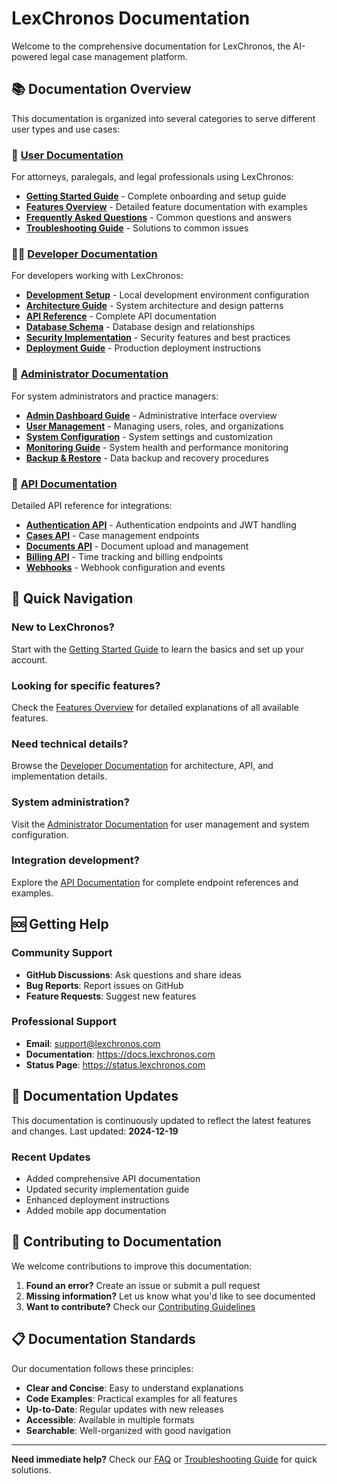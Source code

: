 # LexChronos Documentation

Welcome to the comprehensive documentation for LexChronos, the AI-powered legal case management platform.

## 📚 Documentation Overview

This documentation is organized into several categories to serve different user types and use cases:

### 👤 [User Documentation](./user/)
For attorneys, paralegals, and legal professionals using LexChronos:

- **[Getting Started Guide](./user/getting-started.md)** - Complete onboarding and setup guide
- **[Features Overview](./user/features.md)** - Detailed feature documentation with examples
- **[Frequently Asked Questions](./user/faq.md)** - Common questions and answers
- **[Troubleshooting Guide](./user/troubleshooting.md)** - Solutions to common issues

### 👨‍💻 [Developer Documentation](./developer/)
For developers working with LexChronos:

- **[Development Setup](./developer/setup.md)** - Local development environment configuration
- **[Architecture Guide](./developer/architecture.md)** - System architecture and design patterns
- **[API Reference](./developer/api-reference.md)** - Complete API documentation
- **[Database Schema](./developer/database-schema.md)** - Database design and relationships
- **[Security Implementation](./developer/security.md)** - Security features and best practices
- **[Deployment Guide](./developer/deployment.md)** - Production deployment instructions

### 👑 [Administrator Documentation](./admin/)
For system administrators and practice managers:

- **[Admin Dashboard Guide](./admin/admin-guide.md)** - Administrative interface overview
- **[User Management](./admin/user-management.md)** - Managing users, roles, and organizations
- **[System Configuration](./admin/system-configuration.md)** - System settings and customization
- **[Monitoring Guide](./admin/monitoring.md)** - System health and performance monitoring
- **[Backup & Restore](./admin/backup-restore.md)** - Data backup and recovery procedures

### 🔗 [API Documentation](./api/)
Detailed API reference for integrations:

- **[Authentication API](./api/authentication.md)** - Authentication endpoints and JWT handling
- **[Cases API](./api/cases.md)** - Case management endpoints
- **[Documents API](./api/documents.md)** - Document upload and management
- **[Billing API](./api/billing.md)** - Time tracking and billing endpoints
- **[Webhooks](./api/webhooks.md)** - Webhook configuration and events

## 🚀 Quick Navigation

### **New to LexChronos?**
Start with the [Getting Started Guide](./user/getting-started.md) to learn the basics and set up your account.

### **Looking for specific features?**
Check the [Features Overview](./user/features.md) for detailed explanations of all available features.

### **Need technical details?**
Browse the [Developer Documentation](./developer/) for architecture, API, and implementation details.

### **System administration?**
Visit the [Administrator Documentation](./admin/) for user management and system configuration.

### **Integration development?**
Explore the [API Documentation](./api/) for complete endpoint references and examples.

## 🆘 Getting Help

### **Community Support**
- **GitHub Discussions**: Ask questions and share ideas
- **Bug Reports**: Report issues on GitHub
- **Feature Requests**: Suggest new features

### **Professional Support**
- **Email**: support@lexchronos.com
- **Documentation**: https://docs.lexchronos.com
- **Status Page**: https://status.lexchronos.com

## 🔄 Documentation Updates

This documentation is continuously updated to reflect the latest features and changes. Last updated: **2024-12-19**

### **Recent Updates**
- Added comprehensive API documentation
- Updated security implementation guide
- Enhanced deployment instructions
- Added mobile app documentation

## 📝 Contributing to Documentation

We welcome contributions to improve this documentation:

1. **Found an error?** Create an issue or submit a pull request
2. **Missing information?** Let us know what you'd like to see documented
3. **Want to contribute?** Check our [Contributing Guidelines](../CONTRIBUTING.md)

## 📋 Documentation Standards

Our documentation follows these principles:

- **Clear and Concise**: Easy to understand explanations
- **Code Examples**: Practical examples for all features
- **Up-to-Date**: Regular updates with new releases
- **Accessible**: Available in multiple formats
- **Searchable**: Well-organized with good navigation

---

**Need immediate help?** Check our [FAQ](./user/faq.md) or [Troubleshooting Guide](./user/troubleshooting.md) for quick solutions.